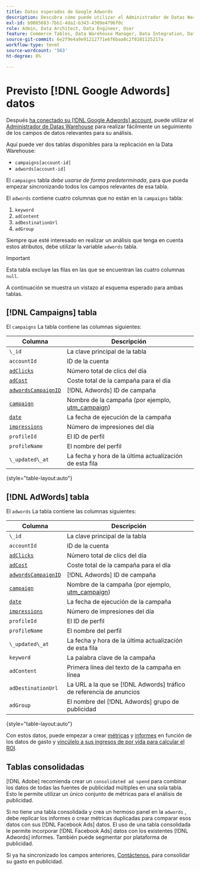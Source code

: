 ```yaml
---
title: Datos esperados de Google Adwords
description: Descubra cómo puede utilizar el Administrador de Datas Warehouse para rastrear fácilmente campos de datos relevantes para su análisis.
exl-id: b0085683-7bb1-4da2-b343-4309e4796f0c
role: Admin, Data Architect, Data Engineer, User
feature: Commerce Tables, Data Warehouse Manager, Data Integration, Data Import/Export
source-git-commit: 6e2f9e4a9e91212771e6f6baa8c2f8101125217a
workflow-type: tm+mt
source-wordcount: '563'
ht-degree: 0%

---
```


# Previsto [!DNL Google Adwords] datos

Después [ha conectado su [!DNL Google Adwords] account](../integrations/google-adwords.md), puede utilizar el [Administrador de Datas Warehouse](../../data-warehouse-mgr/tour-dwm.md) para realizar fácilmente un seguimiento de los campos de datos relevantes para su análisis.

Aquí puede ver dos tablas disponibles para la replicación en la Data Warehouse:

* `campaigns[account-id]`
* `adwords[account-id]`

El `campaigns` tabla *debe usarse de forma predeterminada*, para que pueda empezar sincronizando todos los campos relevantes de esa tabla.

El `adwords` contiene cuatro columnas que no están en la `campaigns` tabla:

1. `keyword`
1. `adContent`
1. `adDestinationUrl`
1. `adGroup`

Siempre que esté interesado en realizar un análisis que tenga en cuenta estos atributos, debe utilizar la variable `adwords` tabla.

>[!IMPORTANT]
>
>Esta tabla excluye las filas en las que se encuentran las cuatro columnas `null`.

A continuación se muestra un vistazo al esquema esperado para ambas tablas.

## [!DNL Campaigns] tabla

El `campaigns` La tabla contiene las columnas siguientes:

| **Columna** | **Descripción** |
|-----|-----|
| `\_id` | La clave principal de la tabla |
| `accountId` | ID de la cuenta |
| [`adClicks`](https://ga-dev-tools.google/dimensions-metrics-explorer/#view=detail&amp;group=adwords&amp;jump=ga_adclicks) | Número total de clics del día |
| [`adCost`](https://ga-dev-tools.google/dimensions-metrics-explorer/#view=detail&amp;group=adwords&amp;jump=ga_adcost) | Coste total de la campaña para el día |
| [`adwordsCampaignID`](https://ga-dev-tools.google/dimensions-metrics-explorer/#view=detail&amp;group=adwords&amp;jump=ga_adwordscampaignid) | [!DNL Adwords] ID de campaña |
| [`campaign`](https://ga-dev-tools.google/dimensions-metrics-explorer/#view=detail&amp;group=traffic_sources&amp;jump=ga_campaign) | Nombre de la campaña (por ejemplo, [utm\_campaign](https://support.google.com/analytics/answer/1033867?hl=en)) |
| [`date`](https://ga-dev-tools.google/dimensions-metrics-explorer/#view=detail&amp;group=time&amp;jump=ga_date) | La fecha de ejecución de la campaña |
| [`impressions`](https://ga-dev-tools.google/dimensions-metrics-explorer/#view=detail&amp;group=adwords&amp;jump=ga_impressions) | Número de impresiones del día |
| `profileId` | El ID de perfil |
| `profileName` | El nombre del perfil |
| `\_updated\_at` | La fecha y hora de la última actualización de esta fila |

{style="table-layout:auto"}

## [!DNL AdWords] tabla

El `adwords` La tabla contiene las columnas siguientes:

| **Columna** | **Descripción** |
|-----|-----|
| `\_id` | La clave principal de la tabla |
| `accountId` | ID de la cuenta |
| [`adClicks`](https://ga-dev-tools.google/dimensions-metrics-explorer/#view=detail&amp;group=adwords&amp;jump=ga_adclicks) | Número total de clics del día |
| [`adCost`](https://ga-dev-tools.google/dimensions-metrics-explorer/#view=detail&amp;group=adwords&amp;jump=ga_adcost) | Coste total de la campaña para el día |
| [`adwordsCampaignID`](https://ga-dev-tools.google/dimensions-metrics-explorer/#view=detail&amp;group=adwords&amp;jump=ga_adwordscampaignid) | [!DNL Adwords] ID de campaña |
| [`campaign`](https://ga-dev-tools.google/dimensions-metrics-explorer/#view=detail&amp;group=traffic_sources&amp;jump=ga_campaign) | Nombre de la campaña (por ejemplo, [utm\_campaign](https://support.google.com/analytics/answer/1033867?hl=en)) |
| [`date`](https://ga-dev-tools.google/dimensions-metrics-explorer/#view=detail&amp;group=time&amp;jump=ga_date) | La fecha de ejecución de la campaña |
| [`impressions`](https://ga-dev-tools.google/dimensions-metrics-explorer/#view=detail&amp;group=adwords&amp;jump=ga_impressions) | Número de impresiones del día |
| `profileId` | El ID de perfil |
| `profileName` | El nombre del perfil |
| `\_updated\_at` | La fecha y hora de la última actualización de esta fila |
| `keyword` | La palabra clave de la campaña |
| `adContent` | Primera línea del texto de la campaña en línea |
| `adDestinationUrl` | La URL a la que se [!DNL Adwords] tráfico de referencia de anuncios |
| `adGroup` | El nombre del [!DNL Adwords] grupo de publicidad |

{style="table-layout:auto"}

Con estos datos, puede empezar a crear [métricas](../../../data-user/reports/ess-manage-data-metrics.md) y [informes](../../../tutorials/using-visual-report-builder.md) en función de los datos de gasto y [vincúlelo a sus ingresos de por vida para calcular el ROI](../../analysis/roi-ad-camp.md).

## Tablas consolidadas

[!DNL Adobe] recomienda crear un `consolidated ad spend` para combinar los datos de todas las fuentes de publicidad múltiples en una sola tabla. Esto le permite utilizar un único conjunto de métricas para el análisis de publicidad.

Si no tiene una tabla consolidada y crea un hermoso panel en la `adwords` , debe replicar los informes o crear métricas duplicadas para comparar esos datos con sus [!DNL Facebook Ads] datos. El uso de una tabla consolidada le permite incorporar [!DNL Facebook Ads] datos con los existentes [!DNL Adwords] informes. También puede segmentar por plataforma de publicidad.

Si ya ha sincronizado los campos anteriores, [Contáctenos.](https://experienceleague.adobe.com/docs/commerce-knowledge-base/kb/troubleshooting/miscellaneous/mbi-service-policies.html) para consolidar su gasto en publicidad.
